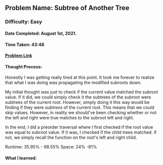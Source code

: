 ## Problem Name: Subtree of Another Tree
### Difficulty: Easy
#### Date Completed: August 1st, 2021.
#### Time Taken:  43:48
#### [Problem Link](https://leetcode.com/problems/subtree-of-another-tree/)

#### Thought Process:
Honestly I was getting really tired at this point. It took me forever to realize that what I was doing was propagating the modified subroots down.

My initial thought was just to check if the current value matched the subroot value. If it did, we could simply check it the subtrees of the subroot were subtrees of the current root.
However, simply doing it this way would be finding if they were _subtrees_ of the current root. This means that we could skip values. However, in reality we should've been checking
whether or not the left and right were true matches to the subroot left and right.

In the end, I did a preorder traversal where I first checked if the root value was equal to subroot value. If it was, I checked if the child trees matched. if not, we simply
recall the function on the root's left and right child.

Runtime: 35.95% - 98.55%
Space: 24% -81%
#### What I learned: 

